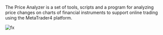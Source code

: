 The Price Analyzer is a set of tools, scripts and a program for analyzing price changes on charts of financial instruments to support online trading using the MetaTrader4 platform.

![fx](https://user-images.githubusercontent.com/118968601/230068758-729054e0-1419-433f-a353-c3a9930249c3.png)
